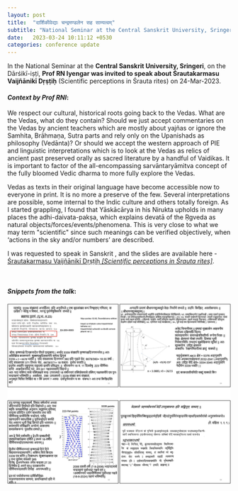 ```yaml
---
layout: post
title:  "दार्शिकीवेद्याः चन्द्रमण्डलेन सह साम्यत्वम्"
subtitle: "National Seminar at the Central Sanskrit University, Sringeri, Mar 24th 2023"
date:   2023-03-24 10:11:12 +0530
categories: conference update
---
```


<!-- #### _Prof R N Iyengar presented the following at the "National Seminar at the Central Sanskrit University, Sringeri_ -->
In the National Seminar at the **Central Sanskrit University, Sringeri**, on the Dārśikī-iṣṭi, **Prof RN Iyengar was invited to speak about Śrautakarmasu Vaijñānikī Dṛṣṭiḥ** (Scientific perceptions in Śrauta rites) on 24-Mar-2023.

#### _Context by Prof RNI_:

We respect our cultural, historical roots going back to the Vedas. What are the Vedas, what do they contain? Should we just accept commentaries on the Vedas by ancient teachers which are mostly about yajñas or ignore the Samhita, Brāhmaṇa, Sutra parts and rely only on the Upanishads as philosophy (Vedānta)?  Or should we accept the western approach of PIE and linguistic interpretations which is to look at the Vedas as relics of ancient past preserved orally as sacred literature by a handful of Vaidikas.  It is important to factor of the all-encompassing sarvāntaryāmitva concept of the fully bloomed Vedic dharma to more fully explore the Vedas.

Vedas as texts in their original language have become accessible now to everyone in print. It is no more a preserve of the few. Several interpretations are possible, some internal to the Indic culture and others totally foreign. As I started grappling, I found that Yāskācārya in his Nirukta upholds in many places the adhi-daivata-pakṣa, which explains devatā of the Ṛgveda as natural objects/forces/events/phenomena. This is very close to what we may term "scientific" since such meanings can be verified objectively, when ‘actions in the sky and/or numbers’ are described.

I was requested to speak in Sanskrit , and the slides are available here  - [Śrautakarmasu Vaijñānikī Dṛṣṭiḥ _[Scientific perceptions in Śrauta rites]_](/assets/talks/2023-03-24-sringeri/darsheshti.pdf).

<br>

#### _Snippets from the talk_:

![center()](/assets/talks/2023-03-24-sringeri/vedi.jpg)


